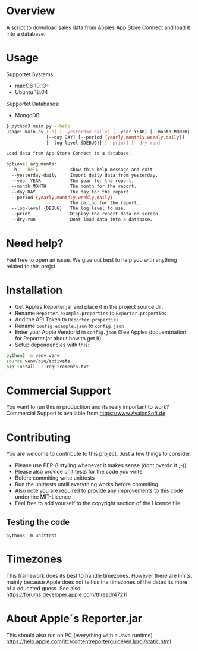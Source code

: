 # Overview

A script to download sales data from Apples App Store Connect and load it into a database.

# Usage
Supportet Systems:
- macOS 10.13+
- Ubuntu 18.04

Supportet Databases:
- MongoDB

```bash
$ python3 main.py --help
usage: main.py [-h] [--yesterday-daily] [--year YEAR] [--month MONTH]
               [--day DAY] [--period {yearly,monthly,weekly,daily}]
               [--log-level {DEBUG}] [--print] [--dry-run]

Load data from App Store Connect to a database.

optional arguments:
  -h, --help            show this help message and exit
  --yesterday-daily     Import daily data from yesterday.
  --year YEAR           The year for the report.
  --month MONTH         The month for the report.
  --day DAY             The day for the report.
  --period {yearly,monthly,weekly,daily}
                        The period for the report.
  --log-level {DEBUG}   The log level to use.
  --print               Display the report data on screen.
  --dry-run             Dont load data into a database.
```

# Need help?
Feel free to open an issue. We give out best to help you with anything related to this projct.

# Installation
  - Get Apples Reporter.jar and place it in the project source dir.
  - Rename ```Reporter.example.properties``` to ```Reporter.properties```
  - Add the API Token to ```Reporter.properties```
  - Rename ```config.example.json``` to ```config.json```
  - Enter your Apple VendorId in ```config.json``` (See Apples docuemtnation for Reporter.jar about how to get it)
  - Setup dependencies with this:
```bash
python3 -m venv venv
source venv/bin/activate
pip install -r requirements.txt
```

# Commercial Support
You want to run this in productiion and its realy important to work?
Commercial Support is available from https://www.AvalonSoft.de.

# Contributing
You are welcome to contribute to this project.
Just a few things to consider:
  - Please use PEP-8 styling whenever it makes sense (dont overdo it ;-))
  - Please also provide unit tests for the code you write
  - Before commiting write unittests
  - Run the unittests untill everything works before commiting
  - Also note you are required to provide any improvements to this code under the MIT-Licence
  - Feel free to add yourself to the copyright section of the Licence file

## Testing the code
```
python3 -m unittest
```

# Timezones
This framework does its best to handle timezones. However there are limits, mainly because Apple does not tell us the timezones of the dates its more of a educated guess.
See also: https://forums.developer.apple.com/thread/47211

# About Apple´s Reporter.jar
This should also run on PC (everything with a Java runtime)
https://help.apple.com/itc/contentreporterguide/en.lproj/static.html
